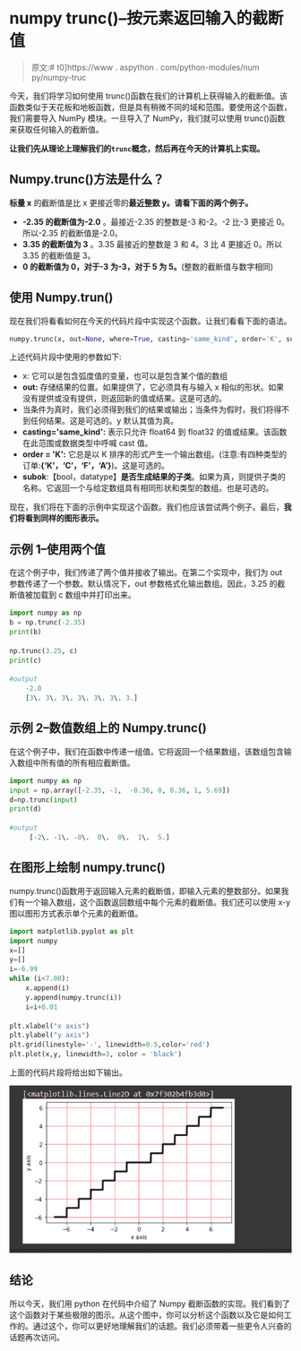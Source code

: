 # numpy trunc()–按元素返回输入的截断值

> 原文:# t0]https://www . aspython . com/python-modules/num py/numpy-truc

今天，我们将学习如何使用 trunc()函数在我们的计算机上获得输入的截断值。该函数类似于天花板和地板函数，但是具有稍微不同的域和范围。要使用这个函数，我们需要导入 NumPy 模块。一旦导入了 NumPy，我们就可以使用 trunc()函数来获取任何输入的截断值。

**让我们先从理论上理解我们的`trunc`概念，然后再在今天的计算机上实现。**

## Numpy.trunc()方法是什么？

**标量 x** 的截断值是比 x 更接近零的**最近整数 y。请看下面的两个例子。**

*   **-2.35 的截断值为-2.0** 。最接近-2.35 的整数是-3 和-2。-2 比-3 更接近 0。所以-2.35 的截断值是-2.0。
*   **3.35 的截断值为 3** 。3.35 最接近的整数是 3 和 4。3 比 4 更接近 0。所以 3.35 的截断值是 3。
*   **0 的截断值为 0，对于-3 为-3，对于 5 为 5。**(整数的截断值与数字相同)

## 使用 Numpy.trun()

现在我们将看看如何在今天的代码片段中实现这个函数。让我们看看下面的语法。

```py
numpy.trunc(x, out=None, where=True, casting='same_kind', order='K', subok : [bool, datatype])

```

上述代码片段中使用的参数如下:

*   x: 它可以是包含弧度值的变量，也可以是包含某个值的数组
*   **out:** 存储结果的位置。如果提供了，它必须具有与输入 x 相似的形状。如果没有提供或没有提供，则返回新的值或结果。这是可选的。
*   当条件为真时，我们必须得到我们的结果或输出；当条件为假时，我们将得不到任何结果。这是可选的。y 默认其值为真。
*   **casting='same_kind':** 表示只允许 float64 到 float32 的值或结果。该函数在此范围或数据类型中呼喊 cast 值。
*   **order = 'K':** 它总是以 K 排序的形式产生一个输出数组。(注意:有四种类型的订单:**{‘K’，‘C’，‘F’，‘A’}**)。这是可选的。
*   **subok**:【bool，datatype】**是否生成结果的子类**。如果为真，则提供子类的名称。它返回一个与给定数组具有相同形状和类型的数组。也是可选的。

现在，我们将在下面的示例中实现这个函数。我们也应该尝试两个例子。最后，**我们将看到同样的图形表示。**

## 示例 1–使用两个值

在这个例子中，我们传递了两个值并接收了输出。在第二个实现中，我们为 out 参数传递了一个参数。默认情况下，out 参数格式化输出数组。因此，3.25 的截断值被加载到 c 数组中并打印出来。

```py
import numpy as np
b = np.trunc(-2.35)
print(b)

np.trunc(3.25, c)
print(c)

#output
    -2.0
    [3\. 3\. 3\. 3\. 3\. 3\. 3.]

```

## 示例 2–数值数组上的 Numpy.trunc()

在这个例子中，我们在函数中传递一组值。它将返回一个结果数组，该数组包含输入数组中所有值的所有相应截断值。

```py
import numpy as np
input = np.array([-2.35, -1,  -0.36, 0, 0.36, 1, 5.69])
d=np.trunc(input)
print(d)

#output
     [-2\. -1\. -0\.  0\.  0\.  1\.  5.]

```

## 在图形上绘制 numpy.trunc()

numpy.trunc()函数用于返回输入元素的截断值，即输入元素的整数部分。如果我们有一个输入数组，这个函数返回数组中每个元素的截断值。我们还可以使用 x-y 图以图形方式表示单个元素的截断值。

```py
import matplotlib.pyplot as plt
import numpy
x=[]
y=[]
i=-6.99
while (i<7.00):
    x.append(i)
    y.append(numpy.trunc(i))
    i=i+0.01

plt.xlabel("x axis")
plt.ylabel("y axis")
plt.grid(linestyle='-', linewidth=0.5,color='red')
plt.plot(x,y, linewidth=3, color = 'black')

```

上面的代码片段将给出如下输出。

![](img/dac51fb31f9eaaf0a213eee1c91ea2c3.png)

## 结论

所以今天，我们用 python 在代码中介绍了 Numpy 截断函数的实现。我们看到了这个函数对于某些极限的图示。从这个图中，你可以分析这个函数以及它是如何工作的。通过这个，你可以更好地理解我们的话题。我们必须带着一些更令人兴奋的话题再次访问。
